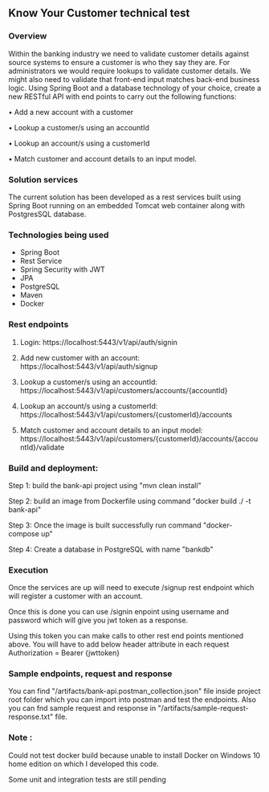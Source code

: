 ## Know Your Customer technical test

### Overview
Within the banking industry we need to validate customer details against source systems to ensure a
customer is who they say they are. For administrators we would require lookups to validate
customer details. We might also need to validate that front-end input matches back-end business
logic.
Using Spring Boot and a database technology of your choice, create a new RESTful API with end
points to carry out the following functions:

• Add a new account with a customer

• Lookup a customer/s using an accountId

• Lookup an account/s using a customerId

• Match customer and account details to an input model. 




### Solution services

The current solution has been developed as a rest services built using Spring Boot running on an embedded Tomcat web container along with PostgresSQL database.

### Technologies being used

- Spring Boot
- Rest Service
- Spring Security with JWT
- JPA
- PostgreSQL
- Maven
- Docker

### Rest endpoints 
1) Login:
https://localhost:5443/v1/api/auth/signin

2) Add new customer with an account:
https://localhost:5443/v1/api/auth/signup

3) Lookup a customer/s using an accountId:
https://localhost:5443/v1/api/customers/accounts/{accountId}

4) Lookup an account/s using a customerId:
https://localhost:5443/v1/api/customers/{customerId}/accounts

5) Match customer and account details to an input model:
https://localhost:5443/v1/api/customers/{customerId}/accounts/{accountId}/validate



### Build and deployment:
Step 1: build the bank-api project using "mvn clean install"

Step 2: build an image from Dockerfile using command "docker build ./ -t bank-api"

Step 3: Once the image is built successfully run command "docker-compose up" 

Step 4: Create a database in PostgreSQL with name "bankdb"



### Execution
Once the services are up will need to execute /signup rest endpoint which will register a customer with an account.

Once this is done you can use /signin enpoint using username and password which will give you jwt token as a response.

Using this token you can make calls to other rest end points mentioned above.
You will have to add below header attribute in each request 
Authorization = Bearer {jwttoken}




### Sample endpoints, request and response
You can find "/artifacts/bank-api.postman_collection.json" file inside project root folder which you can import into postman and test the endpoints.
Also you can fnd sample request and response in "/artifacts/sample-request-response.txt" file.


### Note : 
Could not test docker build because unable to install Docker on Windows 10 home edition on which I developed this code.

Some unit and integration tests are still pending

